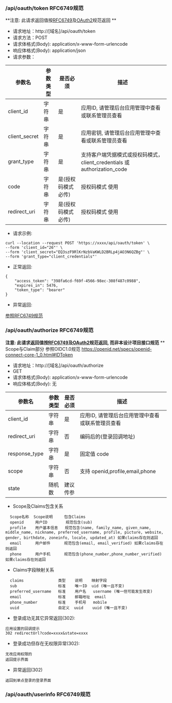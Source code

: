 ### /api/oauth/token  RFC6749规范

**注意: 此请求返回值按[RFC6749](https://tools.ietf.org/html/rfc6749)及[OAuth2](https://oauth.net/2/grant-types/client-credentials/)规范返回 **

- 请求地址：http://[域名]/api/oauth/token
- 请求方法：POST
- 请求体格式(Body): application/x-www-form-urlencode
- 响应体格式(Body): application/json
- 请求参数：

| 参数名        | 参数类型 | 是否必须           | 描述                                                         |
| ------------- | -------- | ------------------ | ------------------------------------------------------------ |
| client_id     | 字符串   | 是                 | 应用ID, 请管理后台应用管理中查看或联系管理员查看             |
| client_secret | 字符串   | 是                 | 应用密钥, 请管理后台应用管理中查看或联系管理员查看           |
| grant_type    | 字符串   | 是                 | 支持客户端凭据模式或授权码模式，client_credentials 或 authorization_code |
| code          | 字符串   | 是(授权码模式必传) | 授权码模式 使用                                              |
| redirect_uri  | 字符串   | 是(授权码模式必传) | 授权码模式 使用                                              |

- 请求示例:

```
curl --location --request POST 'https://xxxx/api/oauth/token' \
--form 'client_id="26"' \
--form 'client_secret="EQ3szF9RlKrNzbVaKWLD2BRLp4jAO3N6QZBg"' \
--form 'grant_type="client_credentials"'
```

- 正常返回:

```
{
    "access_token": "398fa6cd-f69f-4566-98ec-308f487c0988",
    "expires_in": 5476,
    "token_type": "bearer"
}
```

- 异常返回:

[参照RFC6749规范](https://tools.ietf.org/html/rfc6749#section-5.2)





### /api/oauth/authorize  RFC6749规范

**注意: 此请求返回值按[RFC6749](https://tools.ietf.org/html/rfc6749)及[OAuth2](https://oauth.net/2/grant-types/client-credentials/)规范返回, 而非本设计项目接口规范** ** Scope与Claim部分 参照OIDC1.0规范 https://openid.net/specs/openid-connect-core-1_0.html#IDToken

- 请求地址：http://[域名]/api/oauth/authorize
- GET
- 请求体格式(Body): application/x-www-form-urlencode
- 响应体格式(Body): 无

| 参数名        | 参数类型 | 是否必须 | 描述                                             |
| ------------- | -------- | -------- | ------------------------------------------------ |
| client_id     | 字符串   | 是       | 应用ID, 请管理后台应用管理中查看或联系管理员查看 |
| redirect_uri  | 字符串   | 否       | 编码后的(登录回调地址)                           |
| response_type | 字符串   | 是       | 固定值 code                                      |
| scope         | 字符串   | 否       | 支持 openid,profile,email,phone                  |
| state         | 随机数   | 建议传参 |                                                  |

- Scope及Claims包含关系

```plaintext
  Scope名称  Scope说明     包含Claims
  openid     用户ID        规范包含(sub)
  profile    用户基本信息   规范包含(name, family_name, given_name, middle_name, nickname, preferred_username, profile, picture, website, gender, birthdate, zoneinfo, locale, updated_at) 如果claims存在则返回
  email      用户邮件      规范包含(email, email_verified) 如果claims存在则返回
  phone      用户手机      规范包含(phone_number,phone_number_verified) 如果claims存在则返回
```



- Claims字段映射关系

```plaintext
  claims               类型    说明    映射字段
  sub                  标准    唯一ID  uid (唯一且不变)
  preferred_username   标准    用户名   username (唯一但可能发生改变)
  email                标准    邮箱地址  email
  phone_number         标准    手机号   mobile
  uuid                 自定义  uuid    uuid (唯一且不变)
```



- 登录成功无其它异常返回(302):

```plaintext
应用设置的回调提示
302 redirectUrl?code=xxxx&state=xxxx
```



- 登录成功但存在无权限异常(302):

```plaintext
无改应用权限的
返回提示界面
```



- 异常返回(302)

```plaintext
返回到单点登录的登录界面
```





### /api/oauth/userinfo  RFC6749规范